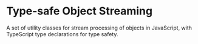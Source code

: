 # Type-safe Object Streaming

A set of utility classes for stream processing of objects in JavaScript, with TypeScript type declarations for type safety.
